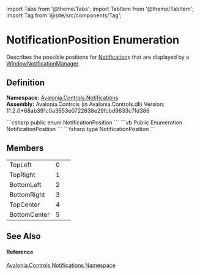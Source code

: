 import Tabs from '@theme/Tabs'; 
import TabItem from '@theme/TabItem'; 
import Tag from '@site/src/components/Tag'; 

# NotificationPosition Enumeration


Describes the possible positions for <a href="T_Avalonia_Controls_Notifications_Notification">Notification</a>s that are displayed by a <a href="T_Avalonia_Controls_Notifications_WindowNotificationManager">WindowNotificationManager</a>.



## Definition
**Namespace:** <a href="N_Avalonia_Controls_Notifications">Avalonia.Controls.Notifications</a>  
**Assembly:** Avalonia.Controls (in Avalonia.Controls.dll) Version: 11.2.0+68ab391c0a3653e0722638e29fcbd9633c7fd386

<Tabs groupId="api-code-preview">
<TabItem value="csharp" label="C#">
```csharp
public enum NotificationPosition
```
</TabItem>
<TabItem value="vb" label="VB">
```vb
Public Enumeration NotificationPosition
```
</TabItem>
<TabItem value="fsharp" label="F#">
```fsharp
type NotificationPosition
```
</TabItem>
</Tabs>



## Members
<table>
<tr>
<td>TopLeft</td>
<td>0</td>
<td> </td>
</tr>
<tr>
<td>TopRight</td>
<td>1</td>
<td> </td>
</tr>
<tr>
<td>BottomLeft</td>
<td>2</td>
<td> </td>
</tr>
<tr>
<td>BottomRight</td>
<td>3</td>
<td> </td>
</tr>
<tr>
<td>TopCenter</td>
<td>4</td>
<td> </td>
</tr>
<tr>
<td>BottomCenter</td>
<td>5</td>
<td> </td>
</tr>
</table>

## See Also


#### Reference
<a href="N_Avalonia_Controls_Notifications">Avalonia.Controls.Notifications Namespace</a>  
